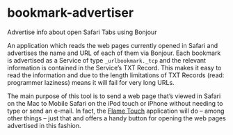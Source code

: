 # bookmark-advertiser
Advertise info about open Safari Tabs using Bonjour

An application which reads the web pages currently opened in Safari and advertises the name and URL of each of them via Bonjour. Each bookmark is advertised as a Service of type `_urlbookmark._tcp` and the relevant information is contained in the Service’s TXT Record. This makes it easy to read the information and due to the length limitations of TXT Records (read: programmer laziness) means it will fail for very long URLs.

The main purpose of this tool is to send a web page that’s viewed in Safari on the Mac to Mobile Safari on the iPod touch or iPhone without needing to type or send an e-mail. In fact, the [Flame Touch](https://github.com/tominsam/flametouch) application will do – among other things – just that and offers a handy button for opening the web pages advertised in this fashion.

